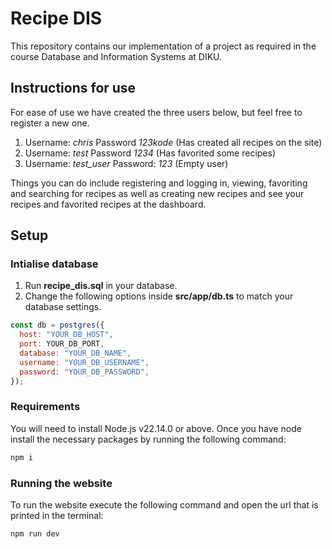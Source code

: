 # Recipe DIS
This repository contains our implementation of a project as required in the course Database and Information Systems at DIKU.

## Instructions for use
For ease of use we have created the three users below, but feel free to register a new one.
1. Username: *chris*     Password *123kode* (Has created all recipes on the site)
2. Username: *test*      Password *1234*    (Has favorited some recipes)
3. Username: *test_user* Password: *123*    (Empty user)

Things you can do include registering and logging in, viewing, favoriting and searching for recipes as well as creating new recipes and see your recipes and favorited recipes at the dashboard.

## Setup
### Intialise database
1. Run **recipe_dis.sql** in your database.
2. Change the following options inside **src/app/db.ts** to match your database settings.
```javascript
const db = postgres({
  host: "YOUR_DB_HOST",
  port: YOUR_DB_PORT,
  database: "YOUR_DB_NAME",
  username: "YOUR_DB_USERNAME",
  password: "YOUR_DB_PASSWORD",
});
```

### Requirements
You will need to install Node.js v22.14.0 or above.
Once you have node install the necessary packages by running the following command:
```bash
npm i
```

### Running the website
To run the website execute the following command and open the url that is printed in the terminal:
```bash
npm run dev
```
